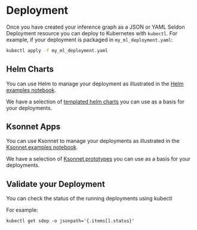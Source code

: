 # Deployment

Once you have created your inference graph as a JSON or YAML Seldon Deployment resource you can deploy to Kubernetes with `kubectl`. For example, if your deployment is packaged in `my_ml_deployment.yaml`:

```bash
kubectl apply -f my_ml_deployment.yaml
```

## Helm Charts

You can use Helm to manage your deployment as illustrated in the [Helm examples notebook](../examples/helm_examples.html).

We have a selection of [templated helm charts](../graph/helm_charts.html) you can use as a basis for your deployments.

## Ksonnet Apps

You can use Ksonnet to manage your deployments as illustrated in the [Ksonnet examples notebook](../notebooks/ksonnet_examples.ipynb).

We have a selection of [Ksonnet prototypes](../graph/ksonnet_templates.html) you can use as a basis for your deployments.


## Validate your Deployment

You can check the status of the running deployments using kubectl

For example:

```
kubectl get sdep -o jsonpath='{.items[].status}'
```





